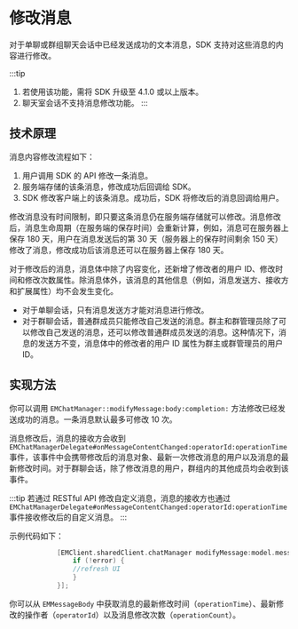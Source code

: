 # 修改消息

对于单聊或群组聊天会话中已经发送成功的文本消息，SDK 支持对这些消息的内容进行修改。

:::tip
1. 若使用该功能，需将 SDK 升级至 4.1.0 或以上版本。
2. 聊天室会话不支持消息修改功能。
:::

## 技术原理

消息内容修改流程如下：

1. 用户调用 SDK 的 API 修改一条消息。
2. 服务端存储的该条消息，修改成功后回调给 SDK。
3. SDK 修改客户端上的该条消息。成功后，SDK 将修改后的消息回调给用户。

修改消息没有时间限制，即只要这条消息仍在服务端存储就可以修改。消息修改后，消息生命周期（在服务端的保存时间）会重新计算，例如，消息可在服务器上保存 180 天，用户在消息发送后的第 30 天（服务器上的保存时间剩余 150 天）修改了消息，修改成功后该消息还可以在服务器上保存 180 天。

对于修改后的消息，消息体中除了内容变化，还新增了修改者的用户 ID、修改时间和修改次数属性。除消息体外，该消息的其他信息（例如，消息发送方、接收方和扩展属性）均不会发生变化。

- 对于单聊会话，只有消息发送方才能对消息进行修改。
- 对于群聊会话，普通群成员只能修改自己发送的消息。群主和群管理员除了可以修改自己发送的消息，还可以修改普通群成员发送的消息。这种情况下，消息的发送方不变，消息体中的修改者的用户 ID 属性为群主或群管理员的用户 ID。

## 实现方法

你可以调用 `EMChatManager::modifyMessage:body:completion:` 方法修改已经发送成功的消息。一条消息默认最多可修改 10 次。

消息修改后，消息的接收方会收到 `EMChatManagerDelegate#onMessageContentChanged:operatorId:operationTime` 事件，该事件中会携带修改后的消息对象、最新一次修改消息的用户以及消息的最新修改时间。对于群聊会话，除了修改消息的用户，群组内的其他成员均会收到该事件。

:::tip
若通过 RESTful API 修改自定义消息，消息的接收方也通过 `EMChatManagerDelegate#onMessageContentChanged:operatorId:operationTime` 事件接收修改后的自定义消息。
:::

示例代码如下：

```ObjectiveC
            [EMClient.sharedClient.chatManager modifyMessage:model.message.messageId body:body completion:^(EMError * _Nullable error, EMChatMessage * _Nullable message) {
                if (!error) {
                //refresh UI
                }
            }];                    
```

你可以从 `EMMessageBody` 中获取消息的最新修改时间（`operationTime`）、最新修改的操作者（`operatorId`）以及消息修改次数（`operationCount`）。



